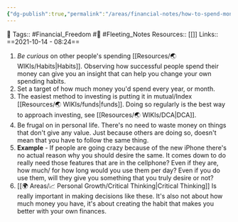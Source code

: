 ```yaml
---
{"dg-publish":true,"permalink":"/areas/financial-notes/how-to-spend-money/","dgPassFrontmatter":true,"noteIcon":"1","created":"2023-11-14T21:08:39.903+05:30","updated":"2023-12-19T20:17:51.658+05:30"}
---
```


🧶 Tags:: #Financial_Freedom #🌱 #Fleeting_Notes 
Resources:: [[]]
Links::
==2021-10-14 - 08:24==

1. *Be curious* on other people's spending [[Resources/🌏 WIKIs/Habits\|Habits]]. Observing how successful people spend their money can give you an insight that can help you change your own spending habits.
2. Set a target of how much money you'd spend every year, or month.
3. The easiest method to investing is putting it in mutual/Index [[Resources/🌏 WIKIs/funds\|funds]]. Doing so regularly is the best way to approach investing, see [[Resources/🌏 WIKIs/DCA\|DCA]].
4. Be frugal on in personal life. There's no need to waste money on things that don't give any value. Just because others are doing so, doesn't mean that you have to follow the same thing.
5. **Example** - If people are going crazy because of the new iPhone there's no actual reason why you should desire the same. It comes down to do really need those features that are in the cellphone? Even if they are, how much/ for how long would you use them per day? Even if you do use them, will they give you something that you truly desire or not?
6. [[🌍 Areas/📈 Personal Growth/Critical Thinking\|Critical Thinking]] Is really important in making decisions like these. It's also not about how much money you have, it's about creating the habit that makes you better with your own finances.